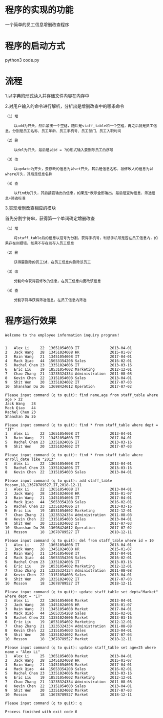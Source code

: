 # 程序的实现的功能

一个简单的员⼯信息增删改查程序

# 程序的启动方式

python3 code.py

# 流程

1.以字典的形式读入并存储文件内容在内存中

2.对用户输入的命令进行解析，分析出是增删改查中的哪条命令

    （1）增
        
        以add为开头，然后紧接一个空格，随后是staff_table和一个空格，再之后就是员工信息，分别是员⼯名称、员⼯年龄、员⼯⼿机号、员⼯部⻔、员⼯⼊职时间
    
    （2）删
    
        以del为开头，最后是以id = ?的形式输入要删除员工的序号
    
    （3）改
    
        以update为开头，要修改的信息为以set开头，其后是信息名称，被修改人的信息为以where开头，其后是信息名称
    
    （4）查
    
        以find为开头，其后接要输出的信息，如果是*表示全部输出，最后是查询信息，筛选信息+筛选标准
    
3.实现增删改查相应的模块

首先分割字符串，获得第一个单词确定增删改查

    （1）增
    
        将staff_table后的信息以逗号为分割，获得手机号，判断手机号是否在员工信息内，如果存在则报错，如果不存在则存入员工信息
    
    （2）删
    
        获得要删除的员工id，在员工信息内删除该员工
    
    （3）改
    
        分割命令获得要修改的信息，在员工信息内更改该信息
    
    （4）查
    
        分割字符串获得筛选信息，在员工信息内筛选
        
# 程序运行效果

```
Welcome to the employee information inquiry program！


1	Alex Li		22	13651054608	IT				2013-04-01	
2	Jack Wang	28	13451024608	HR				2015-01-07	
3	Rain Wang	21	13451054608	IT				2017-04-01	
4	Mack Qiao	44	15653354208	Sales			2016-02-01	
5	Rachel Chen	23	13351024606	IT				2013-03-16	
6	Eric Liu	19	18531054602	Marketing		2012-12-01	
7	Chao Zhang	21	13235324334	Administration	2011-08-08	
8	Kevin Chen	22	13151054603	Sales			2013-04-01	
9	Shit Wen	20	13351024602	IT				2017-07-03	
10	Shanshan Du	26	13698424612	Operation		2017-07-02	

Please input command (q to quit): find name,age from staff_table where age > 22
Jack Wang	28	
Mack Qiao	44	
Rachel Chen	23	
Shanshan Du	26	

Please input command (q to quit): find * from staff_table where dept = "IT"
1	Alex Li		22	13651054608	IT				2013-04-01	
3	Rain Wang	21	13451054608	IT				2017-04-01	
5	Rachel Chen	23	13351024606	IT				2013-03-16	
9	Shit Wen	20	13351024602	IT				2017-07-03	

Please input command (q to quit): find * from staff_table where enroll_date like "2013"
1	Alex Li		22	13651054608	IT				2013-04-01	
5	Rachel Chen	23	13351024606	IT				2013-03-16	
8	Kevin Chen	22	13151054603	Sales			2013-04-01	

Please input command (q to quit): add staff_table Mosson,18,13678789527,IT,2018-12-11
1	Alex Li		22	13651054608	IT				2013-04-01	
2	Jack Wang	28	13451024608	HR				2015-01-07	
3	Rain Wang	21	13451054608	IT				2017-04-01	
4	Mack Qiao	44	15653354208	Sales			2016-02-01	
5	Rachel Chen	23	13351024606	IT				2013-03-16	
6	Eric Liu	19	18531054602	Marketing		2012-12-01	
7	Chao Zhang	21	13235324334	Administration	2011-08-08	
8	Kevin Chen	22	13151054603	Sales			2013-04-01	
9	Shit Wen	20	13351024602	IT				2017-07-03	
10	Shanshan Du	26	13698424612	Operation		2017-07-02	
11	Mosson		18	13678789527	IT				2018-12-11	

Please input command (q to quit): del from staff_table where id = 10
1	Alex Li		22	13651054608	IT				2013-04-01	
2	Jack Wang	28	13451024608	HR				2015-01-07	
3	Rain Wang	21	13451054608	IT				2017-04-01	
4	Mack Qiao	44	15653354208	Sales			2016-02-01	
5	Rachel Chen	23	13351024606	IT				2013-03-16	
6	Eric Liu	19	18531054602	Marketing		2012-12-01	
7	Chao Zhang	21	13235324334	Administration	2011-08-08	
8	Kevin Chen	22	13151054603	Sales			2013-04-01	
9	Shit Wen	20	13351024602	IT				2017-07-03	
10	Mosson		18	13678789527	IT				2018-12-11	

Please input command (q to quit): update staff_table set dept="Market" where dept = "IT"
1	Alex Li		22	13651054608	Market			2013-04-01	
2	Jack Wang	28	13451024608	HR				2015-01-07	
3	Rain Wang	21	13451054608	Market			2017-04-01	
4	Mack Qiao	44	15653354208	Sales			2016-02-01	
5	Rachel Chen	23	13351024606	Market			2013-03-16	
6	Eric Liu	19	18531054602	Marketing		2012-12-01	
7	Chao Zhang	21	13235324334	Administration	2011-08-08	
8	Kevin Chen	22	13151054603	Sales			2013-04-01	
9	Shit Wen	20	13351024602	Market			2017-07-03	
10	Mosson		18	13678789527	Market			2018-12-11	

Please input command (q to quit): update staff_table set age=25 where name = "Alex Li"
1	Alex Li		25	13651054608	Market			2013-04-01	
2	Jack Wang	28	13451024608	HR				2015-01-07	
3	Rain Wang	21	13451054608	Market			2017-04-01	
4	Mack Qiao	44	15653354208	Sales			2016-02-01	
5	Rachel Chen	23	13351024606	Market			2013-03-16	
6	Eric Liu	19	18531054602	Marketing		2012-12-01	
7	Chao Zhang	21	13235324334	Administration	2011-08-08	
8	Kevin Chen	22	13151054603	Sales			2013-04-01	
9	Shit Wen	20	13351024602	Market			2017-07-03	
10	Mosson		18	13678789527	Market			2018-12-11	

Please input command (q to quit): q

Process finished with exit code 0

```